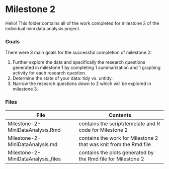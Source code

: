 # Milestone 2 

Hello! This folder contains all of the work completed for milestone 2 of the individual mini data analysis project.

### Goals
There were 3 main goals for the successful completion of milestone 2:
1. Further explore the data and specifically the research questions generated in milestone 1 by completing 1 summarization and 1 graphing activity for each research question. 
2. Determine the state of your data: tidy vs. untidy.
3. Narrow the research questions down to 2 which will be explored in milestone 3.

### Files

| File                                | Contents                                                          |  
| ------------------------------------|------------------------------------------------------------------ |
| Milestone-2-MiniDataAnalysis.Rmd    | contains the script/template and R code for Milestone 2           |
| Milestone-2-MiniDataAnalysis.md     | contains the work for Milestone 2 that was knit from the Rmd file |
| Milestone-2-MiniDataAnalysis_files  | contains the plots generated by the Rmd file for Milestone 2      |